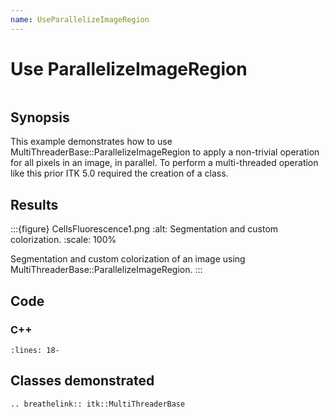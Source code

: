```yaml
---
name: UseParallelizeImageRegion
---
```


# Use ParallelizeImageRegion

```{index} single: MultiThreaderBase
```

## Synopsis

This example demonstrates how to use MultiThreaderBase::ParallelizeImageRegion
to apply a non-trivial operation for all pixels in an image, in parallel.  To
perform a multi-threaded operation like this prior ITK 5.0 required the
creation of a  class.

## Results

:::{figure} CellsFluorescence1.png
:alt: Segmentation and custom colorization.
:scale: 100%

Segmentation and custom colorization of an image using
MultiThreaderBase::ParallelizeImageRegion.
:::

## Code

### C++

```{literalinclude} Code.cxx
:lines: 18-
```

## Classes demonstrated

```{eval-rst}
.. breathelink:: itk::MultiThreaderBase
```

